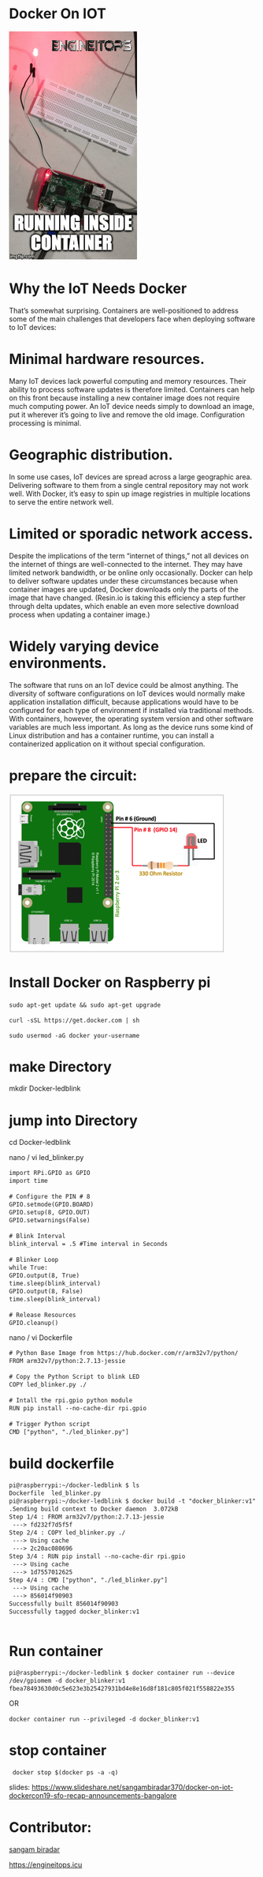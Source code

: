 # Docker On IOT  
![](https://github.com/sangam14/Docker-IOT-rpi/blob/master/DockerIOTrpi.gif)




# Why the IoT Needs Docker
That’s somewhat surprising. Containers are well-positioned to address some of the main challenges that developers face when deploying software to IoT devices:

# Minimal hardware resources. 
Many IoT devices lack powerful computing and memory resources. Their ability to process software updates is therefore limited. Containers can help on this front because installing a new container image does not require much computing power. An IoT device needs simply to download an image, put it wherever it’s going to live and remove the old image. Configuration processing is minimal.

# Geographic distribution. 
In some use cases, IoT devices are spread across a large geographic area. Delivering software to them from a single central repository may not work well. With Docker, it’s easy to spin up image registries in multiple locations to serve the entire network well.

# Limited or sporadic network access. 
Despite the implications of the term “internet of things,” not all devices on the internet of things are well-connected to the internet. They may have limited network bandwidth, or be online only occasionally. Docker can help to deliver software updates under these circumstances because when container images are updated, Docker downloads only the parts of the image that have changed. (Resin.io is taking this efficiency a step further through delta updates, which enable an even more selective download process when updating a container image.)

# Widely varying device environments.
The software that runs on an IoT device could be almost anything. The diversity of software configurations on IoT devices would normally make application installation difficult, because applications would have to be configured for each type of environment if installed via traditional methods. With containers, however, the operating system version and other software variables are much less important. As long as the device runs some kind of Linux distribution and has a container runtime, you can install a containerized application on it without special configuration.

# prepare the circuit:


![](https://github.com/sangam14/Docker-IOT-rpi/blob/master/aws_shadow_led-2.png)




# Install Docker on Raspberry pi 


```sudo apt-get update && sudo apt-get upgrade ```

```curl -sSL https://get.docker.com | sh```

```sudo usermod -aG docker your-username ```


# make Directory 
 mkdir Docker-ledblink


# jump into Directory 
 cd Docker-ledblink



nano / vi led_blinker.py 

```
import RPi.GPIO as GPIO
import time

# Configure the PIN # 8
GPIO.setmode(GPIO.BOARD)
GPIO.setup(8, GPIO.OUT)
GPIO.setwarnings(False)

# Blink Interval 
blink_interval = .5 #Time interval in Seconds

# Blinker Loop
while True:
GPIO.output(8, True)
time.sleep(blink_interval)
GPIO.output(8, False)
time.sleep(blink_interval)

# Release Resources
GPIO.cleanup()
```

nano / vi Dockerfile 
```
# Python Base Image from https://hub.docker.com/r/arm32v7/python/
FROM arm32v7/python:2.7.13-jessie

# Copy the Python Script to blink LED
COPY led_blinker.py ./

# Intall the rpi.gpio python module
RUN pip install --no-cache-dir rpi.gpio

# Trigger Python script
CMD ["python", "./led_blinker.py"]

```


# build dockerfile 
```
pi@raspberrypi:~/docker-ledblink $ ls
Dockerfile  led_blinker.py
pi@raspberrypi:~/docker-ledblink $ docker build -t "docker_blinker:v1" .Sending build context to Docker daemon  3.072kB
Step 1/4 : FROM arm32v7/python:2.7.13-jessie
 ---> fd232f7d5f5f
Step 2/4 : COPY led_blinker.py ./
 ---> Using cache
 ---> 2c20ac080696
Step 3/4 : RUN pip install --no-cache-dir rpi.gpio
 ---> Using cache
 ---> 1d7557012625
Step 4/4 : CMD ["python", "./led_blinker.py"]
 ---> Using cache
 ---> 856014f90903
Successfully built 856014f90903
Successfully tagged docker_blinker:v1


````

# Run container 
```
pi@raspberrypi:~/docker-ledblink $ docker container run --device /dev/gpiomem -d docker_blinker:v1
fbea78493630d0c5e623e3b25427931bd4e8e16d8f181c805f021f558822e355

```

OR 

```docker container run --privileged -d docker_blinker:v1```

# stop container 

```
 docker stop $(docker ps -a -q)
```
 
 
 slides:
 https://www.slideshare.net/sangambiradar370/docker-on-iot-dockercon19-sfo-recap-announcements-bangalore
 
 # Contributor: 
 [sangam biradar](https://twitter.com/BiradarSangam)
 
 https://engineitops.icu


